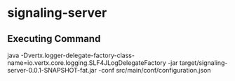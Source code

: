 # signaling-server

Executing Command
-----------------
java -Dvertx.logger-delegate-factory-class-name=io.vertx.core.logging.SLF4JLogDelegateFactory -jar target/signaling-server-0.0.1-SNAPSHOT-fat.jar -conf src/main/conf/configuration.json